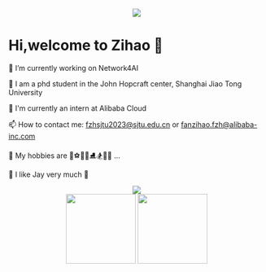 

<h1 align="center">
    <img src="https://readme-typing-svg.herokuapp.com/?lines=Hello%2C%20World!;祝你好运!&center=true&size=27">
</h1>


# Hi,welcome to Zihao 🙋

🔭 I’m currently working on Network4AI

🏫 I am a phd student in the John Hopcraft center, Shanghai Jiao Tong University

💼 I'm currently an intern at Alibaba Cloud 

📫 How to contact me: fzhsjtu2023@sjtu.edu.cn or fanzihao.fzh@alibaba-inc.com

🥰 My hobbies are 🏀⚽️🎱🏓⛸️🏂🎸🎹 ...

🎵 I like Jay very much 🎼

<div align="center">
<img src="https://github-profile-trophy.vercel.app/?username=JayFzh" /> 
</div>

<div align="center">
  <img height="137px" src="https://github-readme-stats.vercel.app/api?username=JayFzh&hide_title=true&hide_border=true&show_icons=trueline_height=21&text_color=000&icon_color=000&bg_color=0,ea6161,ffc64d,fffc4d,52fa5a&theme=graywhite" />
  <img height="137px" src="https://github-readme-stats.vercel.app/api/top-langs/?username=JayFzh&hide_title=true&hide_border=true&layout=compact&langs_count=6&text_color=000&icon_color=fff&bg_color=0,52fa5a,4dfcff,c64dff&theme=graywhite" />
</div>
<br>





